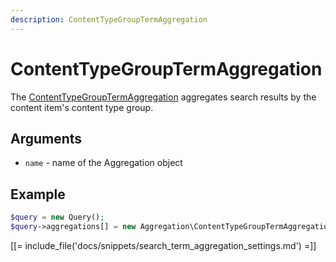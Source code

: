 ```yaml
---
description: ContentTypeGroupTermAggregation
---
```


# ContentTypeGroupTermAggregation

The [ContentTypeGroupTermAggregation](../../api/php_api/php_api_reference/classes/Ibexa-Contracts-Core-Repository-Values-Content-Query-Aggregation-ContentTypeGroupTermAggregation.html) aggregates search results by the content item's content type group.

## Arguments

- `name` - name of the Aggregation object

## Example

``` php
$query = new Query();
$query->aggregations[] = new Aggregation\ContentTypeGroupTermAggregation('content_type_group');
```

[[= include_file('docs/snippets/search_term_aggregation_settings.md') =]]
